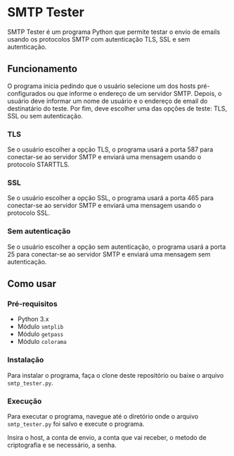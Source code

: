 # SMTP Tester

SMTP Tester é um programa Python que permite testar o envio de emails usando os protocolos SMTP com autenticação TLS, SSL e sem autenticação.

## Funcionamento

O programa inicia pedindo que o usuário selecione um dos hosts pré-configurados ou que informe o endereço de um servidor SMTP. Depois, o usuário deve informar um nome de usuário e o endereço de email do destinatário do teste. Por fim, deve escolher uma das opções de teste: TLS, SSL ou sem autenticação.

### TLS

Se o usuário escolher a opção TLS, o programa usará a porta 587 para conectar-se ao servidor SMTP e enviará uma mensagem usando o protocolo STARTTLS.

### SSL

Se o usuário escolher a opção SSL, o programa usará a porta 465 para conectar-se ao servidor SMTP e enviará uma mensagem usando o protocolo SSL.

### Sem autenticação

Se o usuário escolher a opção sem autenticação, o programa usará a porta 25 para conectar-se ao servidor SMTP e enviará uma mensagem sem autenticação.

## Como usar

### Pré-requisitos

- Python 3.x
- Módulo `smtplib`
- Módulo `getpass`
- Módulo `colorama`

### Instalação

Para instalar o programa, faça o clone deste repositório ou baixe o arquivo `smtp_tester.py`.

### Execução

Para executar o programa, navegue até o diretório onde o arquivo `smtp_tester.py` foi salvo e execute o programa.

Insira o host, a conta de envio, a conta que vai receber, o metodo de criptografia e se necessário, a senha.
